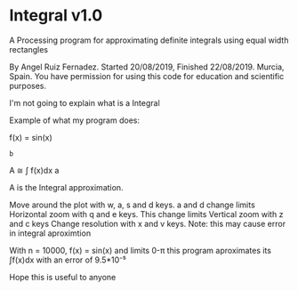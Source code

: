 # Integral v1.0
A Processing program for approximating definite integrals using equal width rectangles

By Angel Ruiz Fernadez. Started 20/08/2019, Finished 22/08/2019. Murcia, Spain.
You have permission for using this code for education and scientific purposes.

I'm not going to explain what is a Integral

Example of what my program does:

f(x) = sin(x)   

    b
A ≅ ∫ f(x)dx
    a
 
A is the Integral approximation.

Move around the plot with w, a, s and d keys. a and d change limits
Horizontal zoom with q and e keys. This change limits
Vertical zoom with z and c keys
Change resolution with x and v keys. Note: this may cause error in integral aproximtion

With n = 10000, f(x) = sin(x) and limits 0-π this program aproximates its ∫f(x)dx with an error of 9.5*10⁻⁵

Hope this is useful to anyone
